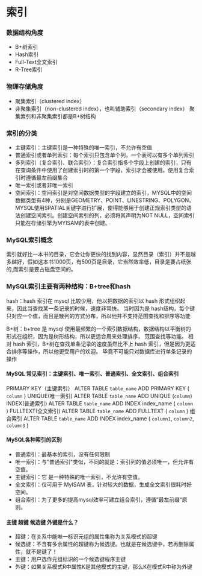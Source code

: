 # 索引

### 数据结构角度
- B+树索引
- Hash索引
- Full-Text全文索引
- R-Tree索引

### 物理存储角度
- 聚集索引（clustered index）
- 非聚集索引（non-clustered index），也叫辅助索引（secondary index） 聚集索引和非聚集索引都是B+树结构

### 索引的分类
- 主键索引：主键索引是一种特殊的唯一索引，不允许有空值
- 普通索引或者单列索引：每个索引只包含单个列，一个表可以有多个单列索引
- 多列索引（复合索引、联合索引）：复合索引指多个字段上创建的索引，只有在查询条件中使用了创建索引时的第一个字段，索引才会被使用。使用复合索引时遵循最左前缀集合
- 唯一索引或者非唯一索引
- 空间索引：空间索引是对空间数据类型的字段建立的索引，MYSQL中的空间数据类型有4种，分别是GEOMETRY、POINT、LINESTRING、POLYGON。MYSQL使用SPATIAL关键字进行扩展，使得能够用于创建正规索引类型的语法创建空间索引。创建空间索引的列，必须将其声明为NOT NULL，空间索引只能在存储引擎为MYISAM的表中创建。


### MySQL索引概念

索引就好比一本书的目录，它会让你更快的找到内容，显然目录（索引）并不是越多越好，假如这本书1000页，有500页是目录，它当然效率低，目录是要占纸张的,而索引是要占磁盘空间的。

### MySQL索引主要有两种结构：B+tree和hash
hash：hash 索引在 mysql 比较少用，他以把数据的索引以 hash 形式组织起来，因此当查找某一条记录的时候，速度非常快。
当时因为是 hash结构，每个键只对应一个值，而且是散列的方式分布，所以他并不支持范围查找和排序等功能

B+树：b+tree 是 mysql 使用最频繁的一个索引数据结构，数据结构以平衡树的形式在组织，因为是树形结构，所以更适合用来处理排序，
范围查找等功能。 相对 hash 索引，B+树在查找单条记录的速度虽然比不上 hash 索引，但是因为更适合排序等操作，所以他更受用户的欢迎。
毕竟不可能只对数据库进行单条记录的操作

#### MySQL 常见索引：主键索引、唯一索引、普通索引、全文索引、组合索引
PRIMARY KEY（主键索引） ALTER TABLE `table_name` ADD PRIMARY KEY ( `column` )
UNIQUE(唯一索引) ALTER TABLE `table_name` ADD UNIQUE (`column`)
INDEX(普通索引) ALTER TABLE `table_name` ADD INDEX index_name ( `column` )
FULLTEXT(全文索引) ALTER TABLE `table_name` ADD FULLTEXT ( `column` )
组合索引 ALTER TABLE `table_name` ADD INDEX index_name ( `column1`, `column2`, `column3` )

#### MySQL各种索引的区别
- 普通索引：最基本的索引，没有任何限制
- 唯一索引：与"普通索引"类似，不同的就是：索引列的值必须唯一，但允许有空值。
- 主键索引：它 是一种特殊的唯一索引，不允许有空值。
- 全文索引：仅可用于 MyISAM 表，针对较大的数据，生成全文索引很耗时好空间。
- 组合索引：为了更多的提高mysql效率可建立组合索引，遵循”最左前缀“原则。


#### 主键 超键 候选键 外键是什么？
 - 超键：在关系中能唯一标识元组的属性集称为关系模式的超键
 - 候选键：不含有多余属性的超键称为候选键。也就是在候选键中，若再删除属性，就不是键了！
 - 主键：用户选作元组标识的一个候选键程序主键
 - 外键：如果关系模式R中属性K是其他模式的主键，那么K在模式R中称为外键

 
